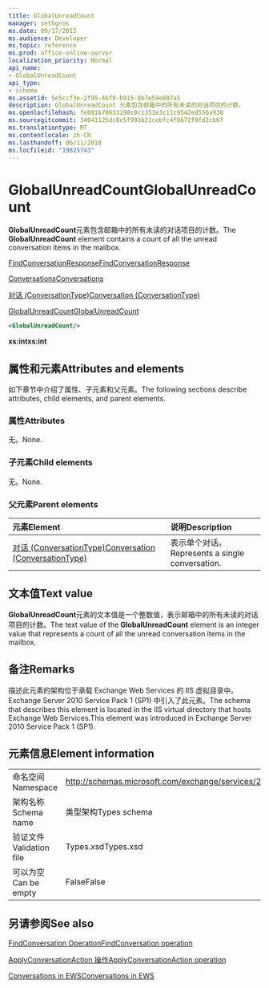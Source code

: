 ```yaml
---
title: GlobalUnreadCount
manager: sethgros
ms.date: 09/17/2015
ms.audience: Developer
ms.topic: reference
ms.prod: office-online-server
localization_priority: Normal
api_name:
- GlobalUnreadCount
api_type:
- schema
ms.assetid: 5e5ccf3e-2f95-4bf9-b915-8b7e59e807a5
description: GlobalUnreadCount 元素包含邮箱中的所有未读的对话项目的计数。
ms.openlocfilehash: fe001b70633198c0c1351e3c11c9542ed556a938
ms.sourcegitcommit: 34041125dc8c5f993b21cebfc4f8b72f0fd2cb6f
ms.translationtype: MT
ms.contentlocale: zh-CN
ms.lasthandoff: 06/11/2018
ms.locfileid: "19825743"
---
```

# <a name="globalunreadcount"></a><span data-ttu-id="582f4-103">GlobalUnreadCount</span><span class="sxs-lookup"><span data-stu-id="582f4-103">GlobalUnreadCount</span></span>

<span data-ttu-id="582f4-104">**GlobalUnreadCount**元素包含邮箱中的所有未读的对话项目的计数。</span><span class="sxs-lookup"><span data-stu-id="582f4-104">The **GlobalUnreadCount** element contains a count of all the unread conversation items in the mailbox.</span></span> 
  
[<span data-ttu-id="582f4-105">FindConversationResponse</span><span class="sxs-lookup"><span data-stu-id="582f4-105">FindConversationResponse</span></span>](findconversationresponse.md)
  
[<span data-ttu-id="582f4-106">Conversations</span><span class="sxs-lookup"><span data-stu-id="582f4-106">Conversations</span></span>](conversations-ex15websvcsotherref.md)
  
[<span data-ttu-id="582f4-107">对话 (ConversationType)</span><span class="sxs-lookup"><span data-stu-id="582f4-107">Conversation (ConversationType)</span></span>](conversation-conversationtype.md)
  
[<span data-ttu-id="582f4-108">GlobalUnreadCount</span><span class="sxs-lookup"><span data-stu-id="582f4-108">GlobalUnreadCount</span></span>](globalunreadcount.md)
  
```XML
<GlobalUnreadCount/>
```

 <span data-ttu-id="582f4-109">**xs:int**</span><span class="sxs-lookup"><span data-stu-id="582f4-109">**xs:int**</span></span>
## <a name="attributes-and-elements"></a><span data-ttu-id="582f4-110">属性和元素</span><span class="sxs-lookup"><span data-stu-id="582f4-110">Attributes and elements</span></span>

<span data-ttu-id="582f4-111">如下章节中介绍了属性、子元素和父元素。</span><span class="sxs-lookup"><span data-stu-id="582f4-111">The following sections describe attributes, child elements, and parent elements.</span></span>
  
### <a name="attributes"></a><span data-ttu-id="582f4-112">属性</span><span class="sxs-lookup"><span data-stu-id="582f4-112">Attributes</span></span>

<span data-ttu-id="582f4-113">无。</span><span class="sxs-lookup"><span data-stu-id="582f4-113">None.</span></span>
  
### <a name="child-elements"></a><span data-ttu-id="582f4-114">子元素</span><span class="sxs-lookup"><span data-stu-id="582f4-114">Child elements</span></span>

<span data-ttu-id="582f4-115">无。</span><span class="sxs-lookup"><span data-stu-id="582f4-115">None.</span></span>
  
### <a name="parent-elements"></a><span data-ttu-id="582f4-116">父元素</span><span class="sxs-lookup"><span data-stu-id="582f4-116">Parent elements</span></span>

|<span data-ttu-id="582f4-117">**元素**</span><span class="sxs-lookup"><span data-stu-id="582f4-117">**Element**</span></span>|<span data-ttu-id="582f4-118">**说明**</span><span class="sxs-lookup"><span data-stu-id="582f4-118">**Description**</span></span>|
|:-----|:-----|
|[<span data-ttu-id="582f4-119">对话 (ConversationType)</span><span class="sxs-lookup"><span data-stu-id="582f4-119">Conversation (ConversationType)</span></span>](conversation-conversationtype.md) <br/> |<span data-ttu-id="582f4-120">表示单个对话。</span><span class="sxs-lookup"><span data-stu-id="582f4-120">Represents a single conversation.</span></span>  <br/> |
   
## <a name="text-value"></a><span data-ttu-id="582f4-121">文本值</span><span class="sxs-lookup"><span data-stu-id="582f4-121">Text value</span></span>

<span data-ttu-id="582f4-122">**GlobalUnreadCount**元素的文本值是一个整数值，表示邮箱中的所有未读的对话项目的计数。</span><span class="sxs-lookup"><span data-stu-id="582f4-122">The text value of the **GlobalUnreadCount** element is an integer value that represents a count of all the unread conversation items in the mailbox.</span></span> 
  
## <a name="remarks"></a><span data-ttu-id="582f4-123">备注</span><span class="sxs-lookup"><span data-stu-id="582f4-123">Remarks</span></span>

<span data-ttu-id="582f4-124">描述此元素的架构位于承载 Exchange Web Services 的 IIS 虚拟目录中。Exchange Server 2010 Service Pack 1 (SP1) 中引入了此元素。</span><span class="sxs-lookup"><span data-stu-id="582f4-124">The schema that describes this element is located in the IIS virtual directory that hosts Exchange Web Services.This element was introduced in Exchange Server 2010 Service Pack 1 (SP1).</span></span>
  
## <a name="element-information"></a><span data-ttu-id="582f4-125">元素信息</span><span class="sxs-lookup"><span data-stu-id="582f4-125">Element information</span></span>

|||
|:-----|:-----|
|<span data-ttu-id="582f4-126">命名空间</span><span class="sxs-lookup"><span data-stu-id="582f4-126">Namespace</span></span>  <br/> |http://schemas.microsoft.com/exchange/services/2006/types  <br/> |
|<span data-ttu-id="582f4-127">架构名称</span><span class="sxs-lookup"><span data-stu-id="582f4-127">Schema name</span></span>  <br/> |<span data-ttu-id="582f4-128">类型架构</span><span class="sxs-lookup"><span data-stu-id="582f4-128">Types schema</span></span>  <br/> |
|<span data-ttu-id="582f4-129">验证文件</span><span class="sxs-lookup"><span data-stu-id="582f4-129">Validation file</span></span>  <br/> |<span data-ttu-id="582f4-130">Types.xsd</span><span class="sxs-lookup"><span data-stu-id="582f4-130">Types.xsd</span></span>  <br/> |
|<span data-ttu-id="582f4-131">可以为空</span><span class="sxs-lookup"><span data-stu-id="582f4-131">Can be empty</span></span>  <br/> |<span data-ttu-id="582f4-132">False</span><span class="sxs-lookup"><span data-stu-id="582f4-132">False</span></span>  <br/> |
   
## <a name="see-also"></a><span data-ttu-id="582f4-133">另请参阅</span><span class="sxs-lookup"><span data-stu-id="582f4-133">See also</span></span>



[<span data-ttu-id="582f4-134">FindConversation Operation</span><span class="sxs-lookup"><span data-stu-id="582f4-134">FindConversation operation</span></span>](findconversation-operation.md)
  
[<span data-ttu-id="582f4-135">ApplyConversationAction 操作</span><span class="sxs-lookup"><span data-stu-id="582f4-135">ApplyConversationAction operation</span></span>](applyconversationaction-operation.md)


[<span data-ttu-id="582f4-136">Conversations in EWS</span><span class="sxs-lookup"><span data-stu-id="582f4-136">Conversations in EWS</span></span>](http://msdn.microsoft.com/library/91e64629-db6c-4c94-9dcb-d386232e8467%28Office.15%29.aspx)

